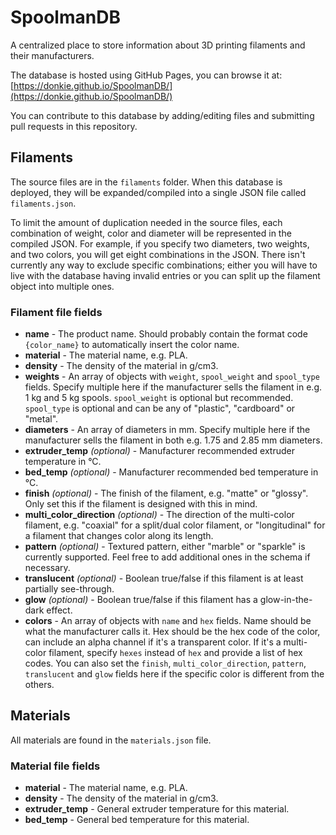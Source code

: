 # SpoolmanDB

A centralized place to store information about 3D printing filaments and their manufacturers.

The database is hosted using GitHub Pages, you can browse it at: [https://donkie.github.io/SpoolmanDB/](https://donkie.github.io/SpoolmanDB/)

You can contribute to this database by adding/editing files and submitting pull requests in this repository.

## Filaments

The source files are in the `filaments` folder. When this database is deployed, they will be expanded/compiled into a single JSON file called `filaments.json`.

To limit the amount of duplication needed in the source files, each combination of weight, color and diameter will be represented in the compiled JSON. For example, if you specify two diameters, two weights, and two colors, you will get eight combinations in the JSON. There isn't currently any way to exclude specific combinations; either you will have to live with the database having invalid
entries or you can split up the filament object into multiple ones.

### Filament file fields

* **name** - The product name. Should probably contain the format code `{color_name}` to automatically insert the color name.
* **material** - The material name, e.g. PLA.
* **density** - The density of the material in g/cm3.
* **weights** - An array of objects with `weight`, `spool_weight` and `spool_type` fields. Specify multiple here if the manufacturer sells the filament in e.g. 1 kg and 5 kg spools. `spool_weight` is optional but recommended. `spool_type` is optional and can be any of "plastic", "cardboard" or "metal".
* **diameters** - An array of diameters in mm. Specify multiple here if the manufacturer sells the filament in both e.g. 1.75 and 2.85 mm diameters.
* **extruder_temp** *(optional)* - Manufacturer recommended extruder temperature in °C.
* **bed_temp** *(optional)* - Manufacturer recommended bed temperature in °C.
* **finish** *(optional)* - The finish of the filament, e.g. "matte" or "glossy". Only set this if the filament is designed with this in mind.
* **multi_color_direction** *(optional)* - The direction of the multi-color filament, e.g. "coaxial" for a split/dual color filament, or "longitudinal" for a filament that changes color along its length.
* **pattern** *(optional)* - Textured pattern, either "marble" or "sparkle" is currently supported. Feel free to add additional ones in the schema if necessary.
* **translucent** *(optional)* - Boolean true/false if this filament is at least partially see-through.
* **glow** *(optional)* - Boolean true/false if this filament has a glow-in-the-dark effect.
* **colors** - An array of objects with `name` and `hex` fields. Name should be what the manufacturer calls it. Hex should be the hex code of the color, can include an alpha channel if it's a transparent color. If it's a multi-color filament, specify `hexes` instead of `hex` and provide a list of hex codes. You can also set the `finish`, `multi_color_direction`, `pattern`, `translucent` and `glow` fields here if the specific color is different from the others.

## Materials

All materials are found in the `materials.json` file.

### Material file fields

* **material** - The material name, e.g. PLA.
* **density** - The density of the material in g/cm3.
* **extruder_temp** - General extruder temperature for this material.
* **bed_temp** - General bed temperature for this material.
